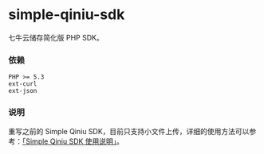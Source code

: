 simple-qiniu-sdk
================

七牛云储存简化版 PHP SDK。

### 依赖

    PHP >= 5.3
    ext-curl
    ext-json

### 说明
    
重写之前的 Simple Qiniu SDK，目前只支持小文件上传，详细的使用方法可以参考：[「Simple Qiniu SDK 使用说明」](http://blog.shouhuiben.net/2015/01/26/how-to-use-simple-qiniu-sdk.html)。
